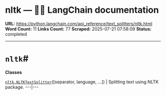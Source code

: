 # nltk — 🦜🔗 LangChain  documentation

**URL:** https://python.langchain.com/api_reference/text_splitters/nltk.html
**Word Count:** 11
**Links Count:** 77
**Scraped:** 2025-07-21 07:58:09
**Status:** completed

---

# `nltk`\#

**Classes**

[`nltk.NLTKTextSplitter`](https://python.langchain.com/api_reference/text_splitters/nltk/langchain_text_splitters.nltk.NLTKTextSplitter.html#langchain_text_splitters.nltk.NLTKTextSplitter "langchain_text_splitters.nltk.NLTKTextSplitter")\(\[separator, language, ...\]\) | Splitting text using NLTK package.   ---|---